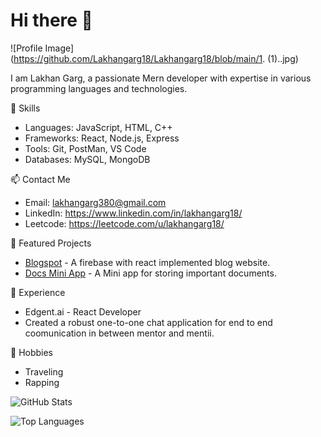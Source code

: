 # Hi there 👋

![Profile Image](https://github.com/Lakhangarg18/Lakhangarg18/blob/main/1. (1)..jpg)



 I am Lakhan Garg, a passionate Mern developer with expertise in various programming languages and technologies.

🔧 Skills
- Languages: JavaScript, HTML, C++
- Frameworks: React, Node.js, Express
- Tools: Git, PostMan, VS Code
- Databases: MySQL, MongoDB

📫 Contact Me
- Email: lakhangarg380@gmail.com
- LinkedIn: https://www.linkedin.com/in/lakhangarg18/
- Leetcode: https://leetcode.com/u/lakhangarg18/

🌟 Featured Projects
- [Blogspot](https://github.com/Lakhangarg18/Blogspot) - A firebase with react implemented blog website.
- [Docs Mini App](https://github.com/Lakhangarg18/Docs-Mini-App) - A Mini app for storing important documents.

💼 Experience
- Edgent.ai - React Developer
- Created a robust one-to-one chat application for end to end coomunication in between mentor and mentii.

🎨 Hobbies
- Traveling
- Rapping

![GitHub Stats](https://github-readme-stats.vercel.app/api?username=Lakhangarg18&show_icons=true&theme=radical)

![Top Languages](https://github-readme-stats.vercel.app/api/top-langs/?username=Lakhangarg18&layout=compact&theme=radical)
